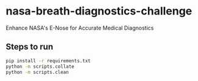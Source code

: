 # nasa-breath-diagnostics-challenge
Enhance NASA's E-Nose for Accurate Medical Diagnostics

## Steps to run

```bash
pip install -r requirements.txt
python -m scripts.collate
python -m scripts.clean
```
